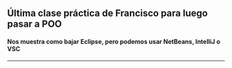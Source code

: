 ## Última clase práctica de Francisco para luego pasar a POO

#### Nos muestra como bajar Eclipse, pero podemos usar NetBeans, IntelliJ o VSC


----
